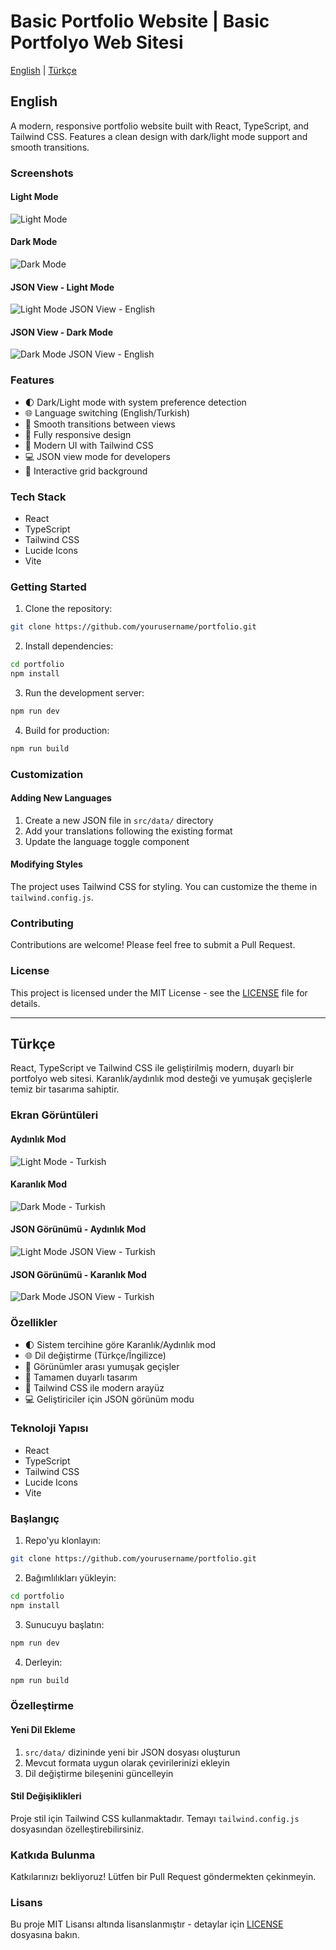 # Basic Portfolio Website | Basic Portfolyo Web Sitesi

[English](#english) | [Türkçe](#turkish)

<a name="english"></a>
## English

A modern, responsive portfolio website built with React, TypeScript, and Tailwind CSS. Features a clean design with dark/light mode support and smooth transitions.    

### Screenshots

#### Light Mode
![Light Mode](src/assets/sc-light-en.png)

#### Dark Mode
![Dark Mode](src/assets/sc-dark-en.png)

#### JSON View - Light Mode
![Light Mode JSON View - English](src/assets/sc-light-en-2.png)

#### JSON View - Dark Mode
![Dark Mode JSON View - English](src/assets/sc-dark-en-2.png)

### Features

- 🌓 Dark/Light mode with system preference detection
- 🌐 Language switching (English/Turkish)
- 🔄 Smooth transitions between views
- 📱 Fully responsive design
- 🎨 Modern UI with Tailwind CSS
- 💻 JSON view mode for developers
- 🎯 Interactive grid background

### Tech Stack

- React
- TypeScript
- Tailwind CSS
- Lucide Icons
- Vite

### Getting Started

1. Clone the repository:
```bash
git clone https://github.com/yourusername/portfolio.git
```

2. Install dependencies:
```bash
cd portfolio
npm install
```

3. Run the development server:
```bash
npm run dev
```

4. Build for production:
```bash
npm run build
```

### Customization

#### Adding New Languages

1. Create a new JSON file in `src/data/` directory
2. Add your translations following the existing format
3. Update the language toggle component

#### Modifying Styles

The project uses Tailwind CSS for styling. You can customize the theme in `tailwind.config.js`.

### Contributing

Contributions are welcome! Please feel free to submit a Pull Request.

### License

This project is licensed under the MIT License - see the [LICENSE](LICENSE) file for details.

---

<a name="turkish"></a>
## Türkçe

React, TypeScript ve Tailwind CSS ile geliştirilmiş modern, duyarlı bir portfolyo web sitesi. Karanlık/aydınlık mod desteği ve yumuşak geçişlerle temiz bir tasarıma sahiptir.

### Ekran Görüntüleri

#### Aydınlık Mod
![Light Mode - Turkish](src/assets/sc-light-tr.png)

#### Karanlık Mod
![Dark Mode - Turkish](src/assets/sc-dark-tr.png)

#### JSON Görünümü - Aydınlık Mod
![Light Mode JSON View - Turkish](src/assets/sc-light-tr-2.png)

#### JSON Görünümü - Karanlık Mod
![Dark Mode JSON View - Turkish](src/assets/sc-dark-tr-2.png)

### Özellikler

- 🌓 Sistem tercihine göre Karanlık/Aydınlık mod
- 🌐 Dil değiştirme (Türkçe/İngilizce)
- 🔄 Görünümler arası yumuşak geçişler
- 📱 Tamamen duyarlı tasarım
- 🎨 Tailwind CSS ile modern arayüz
- 💻 Geliştiriciler için JSON görünüm modu

### Teknoloji Yapısı

- React
- TypeScript
- Tailwind CSS
- Lucide Icons
- Vite

### Başlangıç

1. Repo'yu klonlayın:
```bash
git clone https://github.com/yourusername/portfolio.git
```

2. Bağımlılıkları yükleyin:
```bash
cd portfolio
npm install
```

3. Sunucuyu başlatın:
```bash
npm run dev
```

4. Derleyin:
```bash
npm run build
```

### Özelleştirme

#### Yeni Dil Ekleme

1. `src/data/` dizininde yeni bir JSON dosyası oluşturun
2. Mevcut formata uygun olarak çevirilerinizi ekleyin
3. Dil değiştirme bileşenini güncelleyin

#### Stil Değişiklikleri

Proje stil için Tailwind CSS kullanmaktadır. Temayı `tailwind.config.js` dosyasından özelleştirebilirsiniz.

### Katkıda Bulunma

Katkılarınızı bekliyoruz! Lütfen bir Pull Request göndermekten çekinmeyin.

### Lisans

Bu proje MIT Lisansı altında lisanslanmıştır - detaylar için [LICENSE](LICENSE) dosyasına bakın.
